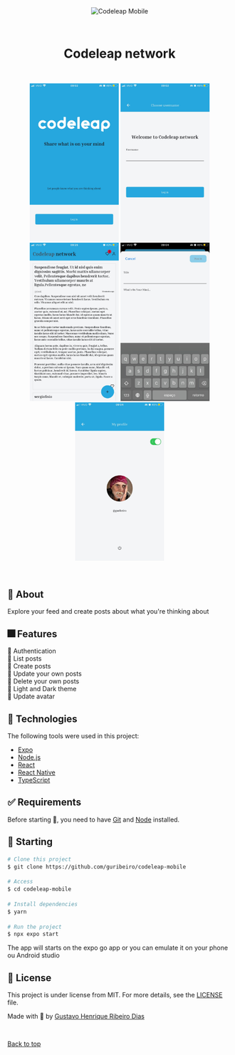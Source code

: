 <div align="center" id="top"> 
  <img src="https://codeleap.co.uk/static/838fbf40bc335c2ffd2ea5ee19ed3baa/f6c84/codeleap_logo_white.webp" alt="Codeleap Mobile" />

  &#xa0;
</div>

<h1 align="center">Codeleap network</h1>

<br/>

<p align="center">
  <img src="./.github/welcome.jpg" width='200px' alt="Welcome screen" />
  <img src="./.github/signin.jpg" width='200px' alt="Signin screen" />
  <img src="./.github/feed.jpg" width='200px' alt="Welcome screen" />
  <img src="./.github/create-post.jpg" width='200px' alt="Welcome screen" />
  <img src="./.github/profile.jpg" width='200px' alt="Welcome screen" />
</p>

 
<br/>

## 🏹 About ##
Explore your feed and create posts about what you're thinking about

## 🎆 Features ##

🚩 Authentication\
🚩 List posts\
🚩 Create posts\
🚩 Update your own posts\
🚩 Delete your own posts\
🚩 Light and Dark theme\
🚩 Update avatar

## 🚀 Technologies ##

The following tools were used in this project:

- [Expo](https://expo.io/)
- [Node.js](https://nodejs.org/en/)
- [React](https://pt-br.reactjs.org/)
- [React Native](https://reactnative.dev/)
- [TypeScript](https://www.typescriptlang.org/)

## :white_check_mark: Requirements ##

Before starting :checkered_flag:, you need to have [Git](https://git-scm.com) and [Node](https://nodejs.org/en/) installed.

## :checkered_flag: Starting ##

```bash
# Clone this project
$ git clone https://github.com/guribeiro/codeleap-mobile

# Access
$ cd codeleap-mobile

# Install dependencies
$ yarn

# Run the project
$ npx expo start
```

The app will starts on the expo go app or you can emulate it on your phone ou Android studio

## :memo: License ##

This project is under license from MIT. For more details, see the [LICENSE](LICENSE.md) file.


Made with 💜 by <a href="https://github.com/guribeiro" target="_blank">Gustavo Henrique Ribeiro Dias</a>

&#xa0;

<a href="#top">Back to top</a>
